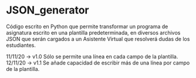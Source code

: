 # JSON_generator
Código escrito en Python que permite transformar un programa de asignatura escrito en una plantilla predeterminada, en diversos archivos JSON que serán cargados a un Asistente Virtual que resolverá dudas de los estudiantes.

11/11/20 -> v1.0 Sólo se permite una línea en cada campo de la plantilla.\
12/11/20 -> v1.1 Se añade capacidad de escribir más de una línea por campo de la plantilla.